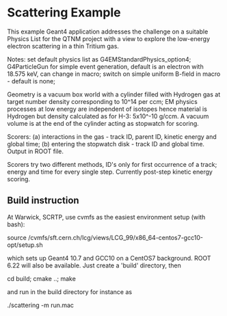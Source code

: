 # Scattering Example

This example Geant4 application addresses the challenge on a suitable Physics List for 
the QTNM project with a view to explore the low-energy electron scattering in a thin Tritium gas.

Notes: set default physics list as G4EMStandardPhysics_option4; G4ParticleGun for simple event generation,
default is an electron with 18.575 keV, can change in macro; switch on simple uniform B-field in macro - default is none; 

Geometry is a vacuum box world with a cylinder filled with Hydrogen gas at target number density corresponding to 
10^14 per ccm; EM physics processes at low energy are independent of isotopes hence material is Hydrogen but 
density calculated as for H-3: 5x10^-10 g/ccm. A vacuum volume is at the end of the cylinder acting as stopwatch for 
scoring.

Scorers: (a) interactions in the gas - track ID, parent ID, kinetic energy and global time; (b) entering the stopwatch disk - 
track ID and global time. Output in ROOT file.

Scorers try two different methods, ID's only for first occurrence of a track; energy and time for every single step. Currently 
post-step kinetic energy scoring. 

## Build instruction

At Warwick, SCRTP, use cvmfs as the easiest environment setup (with bash):

source /cvmfs/sft.cern.ch/lcg/views/LCG_99/x86_64-centos7-gcc10-opt/setup.sh

which sets up Geant4 10.7 and GCC10 on a CentOS7 background. ROOT 6.22 will also be available. Just create a 'build' 
directory, then 

cd build; cmake ..; make

and run in the build directory for instance as 

./scattering -m run.mac

